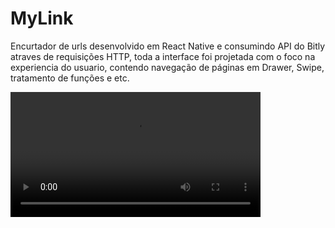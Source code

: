 <h1>MyLink</h1>

<p>
	Encurtador de urls desenvolvido em React Native e consumindo API do Bitly atraves de requisições HTTP,
	toda a interface foi projetada com o foco na experiencia do usuario, contendo navegação de páginas
	em Drawer, Swipe, tratamento de funções e etc.
</p>

<video width="400" controls>
  <source src="myLink.mp4" type="video/mp4">
</video>
